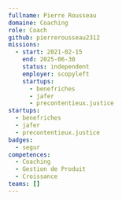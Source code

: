 ```yaml
---
fullname: Pierre Rousseau
domaine: Coaching
role: Coach
github: pierrerousseau2312
missions:
  - start: 2021-02-15
    end: 2025-06-30
    status: independent
    employer: scopyleft
    startups:
      - benefriches
      - jafer
      - precontentieux.justice
startups:
  - benefriches
  - jafer
  - precontentieux.justice
badges:
  - segur
competences:
  - Coaching
  - Gestion de Produit
  - Croissance
teams: []
---
```

